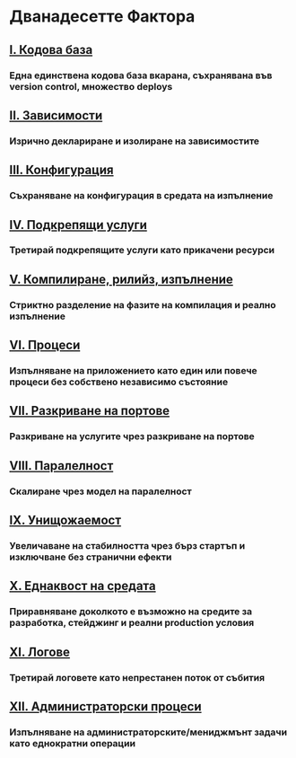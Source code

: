 Дванадесетте Фактора
==================

## [I. Кодова база](./codebase)
### Една единствена кодова база вкарана, съхранявана във version control, множество deploys

## [II. Зависимости](./dependencies)
### Изрично деклариране и изолиране на зависимостите

## [III. Конфигурация](./config)
### Съхраняване на конфигурация в средата на изпълнение

## [IV. Подкрепящи услуги](./backing-services)
### Третирай подкрепящите услуги като прикачени ресурси

## [V. Компилиране, рилийз, изпълнение](./build-release-run)
### Стриктно разделение на фазите на компилация и реално изпълнение

## [VI. Процеси](./processes)
### Изпълняване на приложението като един или повече процеси без собственo независимо състояние

## [VII. Разкриване на портове](./port-binding)
### Разкриване на услугите чрез разкриване на портове

## [VIII. Паралелност](./concurrency)
### Скалиране чрез модел на паралелност

## [IX. Унищожаемост](./disposability)
### Увеличаване на стабилността чрез бърз стартъп и изключване без странични ефекти

## [X. Еднаквост на средата](./dev-prod-parity)
### Приравняване доколкото е възможно на средите за разработка, стейджинг и реални production условия

## [XI. Логове](./logs)
### Третирай логовете като непрестанен поток от събития

## [XII. Администраторски процеси](./admin-processes)
### Изпълняване на администраторските/мениджмънт задачи като еднократни операции
